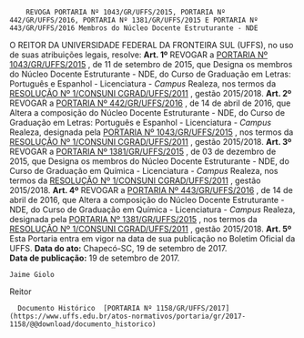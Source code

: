         REVOGA PORTARIA Nº 1043/GR/UFFS/2015, PORTARIA Nº 442/GR/UFFS/2016, PORTARIA Nº 1381/GR/UFFS/2015 E PORTARIA Nº 443/GR/UFFS/2016 Membros do Núcleo Docente Estruturante - NDE  

 O REITOR DA UNIVERSIDADE FEDERAL DA FRONTEIRA SUL (UFFS), no uso de suas atribuições legais, resolve:   **Art. 1º** REVOGAR a [PORTARIA Nº 1043/GR/UFFS/2015](https://www.uffs.edu.br/atos-normativos/portaria/gr/2015-1043)  , de 11 de setembro de 2015, que Designa os membros do Núcleo Docente Estruturante - NDE, do Curso de Graduação em Letras: Português e Espanhol - Licenciatura - *Campus* Realeza, nos termos da [RESOLUÇÃO Nº 1/CONSUNI CGRAD/UFFS/2011](https://www.uffs.edu.br/atos-normativos/resolucao/consunicgrad/2011-0001)  , gestão 2015/2018.   **Art. 2º** REVOGAR a [PORTARIA Nº 442/GR/UFFS/2016](https://www.uffs.edu.br/atos-normativos/portaria/gr/2016-0442)  , de 14 de abril de 2016, que Altera a composição do Núcleo Docente Estruturante - NDE, do Curso de Graduação em Letras: Português e Espanhol - Licenciatura - *Campus* Realeza, designada pela [PORTARIA Nº 1043/GR/UFFS/2015](https://www.uffs.edu.br/atos-normativos/portaria/gr/2015-1043)  , nos termos da [RESOLUÇÃO Nº 1/CONSUNI CGRAD/UFFS/2011](https://www.uffs.edu.br/atos-normativos/resolucao/consunicgrad/2011-0001)  , gestão 2015/2018.   **Art. 3º** REVOGAR a [PORTARIA Nº 1381/GR/UFFS/2015](https://www.uffs.edu.br/atos-normativos/portaria/gr/2015-1381)  , de 03 de dezembro de 2015, que Designa os membros do Núcleo Docente Estruturante - NDE, do Curso de Graduação em Química - Licenciatura - *Campus* Realeza, nos termos da [RESOLUÇÃO Nº 1/CONSUNI CGRAD/UFFS/2011](https://www.uffs.edu.br/atos-normativos/resolucao/consunicgrad/2011-0001)  , gestão 2015/2018.   **Art. 4º** REVOGAR a [PORTARIA Nº 443/GR/UFFS/2016](https://www.uffs.edu.br/atos-normativos/portaria/gr/2016-0443)  , de 14 de abril de 2016, que Altera a composição do Núcleo Docente Estruturante - NDE, do Curso de Graduação em Química - Licenciatura - *Campus* Realeza, designada pela [PORTARIA Nº 1381/GR/UFFS/2015](https://www.uffs.edu.br/atos-normativos/portaria/gr/2015-1381)  , nos termos da [RESOLUÇÃO Nº 1/CONSUNI CGRAD/UFFS/2011](https://www.uffs.edu.br/atos-normativos/resolucao/consunicgrad/2011-0001)  , gestão 2015/2018.   **Art. 5º** Esta Portaria entra em vigor na data de sua publicação no Boletim Oficial da UFFS.      **Data do ato:** Chapecó-SC, 19 de setembro de 2017.   
 **Data de publicação:**  19 de setembro de 2017. 

    Jaime Giolo   
 Reitor 

      Documento Histórico  [PORTARIA Nº 1158/GR/UFFS/2017](https://www.uffs.edu.br/atos-normativos/portaria/gr/2017-1158/@@download/documento_historico)     
      
